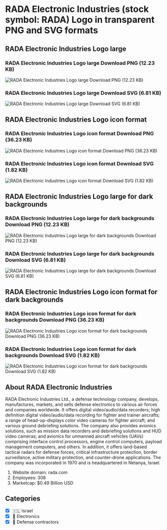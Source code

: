 # RADA Electronic Industries (stock symbol: RADA) Logo in transparent PNG and SVG formats

## RADA Electronic Industries Logo large

### RADA Electronic Industries Logo large Download PNG (12.23 KB)

![RADA Electronic Industries Logo large Download PNG (12.23 KB)](/img/orig/RADA_BIG-be05d753.png)

### RADA Electronic Industries Logo large Download SVG (6.81 KB)

![RADA Electronic Industries Logo large Download SVG (6.81 KB)](/img/orig/RADA_BIG-1384cc4c.svg)

## RADA Electronic Industries Logo icon format

### RADA Electronic Industries Logo icon format Download PNG (36.23 KB)

![RADA Electronic Industries Logo icon format Download PNG (36.23 KB)](/img/orig/RADA-6eb545a3.png)

### RADA Electronic Industries Logo icon format Download SVG (1.82 KB)

![RADA Electronic Industries Logo icon format Download SVG (1.82 KB)](/img/orig/RADA-be27bcbf.svg)

## RADA Electronic Industries Logo large for dark backgrounds

### RADA Electronic Industries Logo large for dark backgrounds Download PNG (12.23 KB)

![RADA Electronic Industries Logo large for dark backgrounds Download PNG (12.23 KB)](/img/orig/RADA_BIG.D-fdcbd68d.png)

### RADA Electronic Industries Logo large for dark backgrounds Download SVG (6.81 KB)

![RADA Electronic Industries Logo large for dark backgrounds Download SVG (6.81 KB)](/img/orig/RADA_BIG.D-1957d208.svg)

## RADA Electronic Industries Logo icon format for dark backgrounds

### RADA Electronic Industries Logo icon format for dark backgrounds Download PNG (36.23 KB)

![RADA Electronic Industries Logo icon format for dark backgrounds Download PNG (36.23 KB)](/img/orig/RADA.D-70086818.png)

### RADA Electronic Industries Logo icon format for dark backgrounds Download SVG (1.82 KB)

![RADA Electronic Industries Logo icon format for dark backgrounds Download SVG (1.82 KB)](/img/orig/RADA.D-77f9d7d1.svg)

## About RADA Electronic Industries

RADA Electronic Industries Ltd., a defense technology company, develops, manufactures, markets, and sells defense electronics to various air forces and companies worldwide. It offers digital video/audio/data recorders; high definition digital video/audio/data recording for fighter and trainer aircrafts; a range of head-up-displays color video cameras for fighter aircraft; and various ground debriefing solutions. The company also provides avionics solutions, such as mission data recorders and debriefing solutions and HUD video cameras; and avionics for unmanned aircraft vehicles (UAVs) comprising interface control processors, engine control computers, payload management computers, and others. In addition, it offers land-based tactical radars for defense forces, critical infrastructure protection, border surveillance, active military protection, and counter-drone applications. The company was incorporated in 1970 and is headquartered in Netanya, Israel.

1. Website domain: rada.com
2. Employees: 308
3. Marketcap: $0.49 Billion USD


## Categories
- [x] 🇮🇱 Israel
- [x] 🔌 Electronics
- [x] 🔫 Defense contractors
